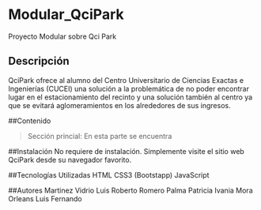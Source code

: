 # Modular_QciPark
Proyecto Modular sobre Qci Park

## Descripción 
QciPark ofrece al alumno del Centro Universitario de Ciencias Exactas e Ingenierías (CUCEI) una solución a la problemática de no poder encontrar lugar en el estacionamiento del recinto y una solución también al centro ya que se evitará aglomeramientos en los alrededores de sus ingresos.

##Contenido
>Sección princial: En esta parte se encuentra 

##Instalación 
No requiere de instalación. Simplemente visite el sitio web QciPark desde su navegador favorito. 

##Tecnologías Utilizadas 
HTML
CSS3 (Bootstapp)
JavaScript

##Autores
Martinez Vidrio Luis Roberto
Romero Palma Patricia Ivania
Mora Orleans Luis Fernando

